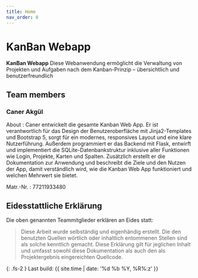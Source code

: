 ```yaml
---
title: Home
nav_order: 0
---
```



# KanBan Webapp

**KanBan Webapp** Diese Webanwendung ermöglicht die Verwaltung von Projekten und Aufgaben nach dem Kanban-Prinzip – übersichtlich und benutzerfreundlich

## Team members

### Caner Akgül

About
: Caner entwickelt die gesamte Kanban Web App.
Er ist verantwortlich für das Design der Benutzeroberfläche mit Jinja2-Templates und Bootstrap 5, sorgt für ein modernes, responsives Layout und eine klare Nutzerführung.
Außerdem programmiert er das Backend mit Flask, entwirft und implementiert die SQLite-Datenbankstruktur inklusive aller Funktionen wie Login, Projekte, Karten und Spalten.
Zusätzlich erstellt er die Dokumentation zur Anwendung und beschreibt die Ziele und den Nutzen der App, damit verständlich wird, wie die Kanban Web App funktioniert und welchen Mehrwert sie bietet.

Matr.-Nr.
:  77211933480

## Eidesstattliche Erklärung

Die oben genannten Teammitglieder erklären an Eides statt:

> Diese Arbeit wurde selbständig und eigenhändig erstellt. Die den benutzten Quellen wörtlich oder inhaltlich entommenen Stellen sind als solche kenntlich gemacht. Diese Erklärung gilt für jeglichen Inhalt und umfasst sowohl diese Dokumentation als auch den als Projektergebnis eingereichten Quellcode.

{: .fs-2 }
Last build: {{ site.time | date: '%d %b %Y, %R%:z' }}